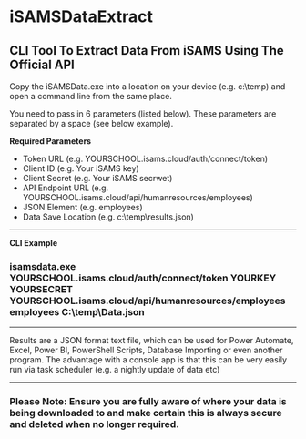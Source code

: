 # iSAMSDataExtract

## CLI Tool To Extract Data From iSAMS Using The Official API

Copy the iSAMSData.exe into a location on your device (e.g. c:\temp) and open a command line from the same place.

You need to pass in 6 parameters (listed below). These parameters are separated by a space (see below example).

**Required Parameters**

- Token URL (e.g. YOURSCHOOL.isams.cloud/auth/connect/token)
- Client ID (e.g. Your iSAMS key)
- Client Secret (e.g. Your iSAMS secrwet)
- API Endpoint URL (e.g. YOURSCHOOL.isams.cloud/api/humanresources/employees)
- JSON Element (e.g. employees)
- Data Save Location (e.g. c:\temp\results.json)

---

**CLI Example**

### isamsdata.exe **YOURSCHOOL.isams.cloud/auth/connect/token** **YOURKEY** **YOURSECRET** **YOURSCHOOL.isams.cloud/api/humanresources/employees** **employees** **C:\temp\Data.json**

---

Results are a JSON format text file, which can be used for Power Automate, Excel, Power BI, PowerShell Scripts, Database Importing or even another program. The advantage with a console app is that this can be very easily run via task scheduler (e.g. a nightly update of data etc)

---

### Please Note: Ensure you are fully aware of where your data is being downloaded to and make certain this is **always** secure and deleted when no longer required.
